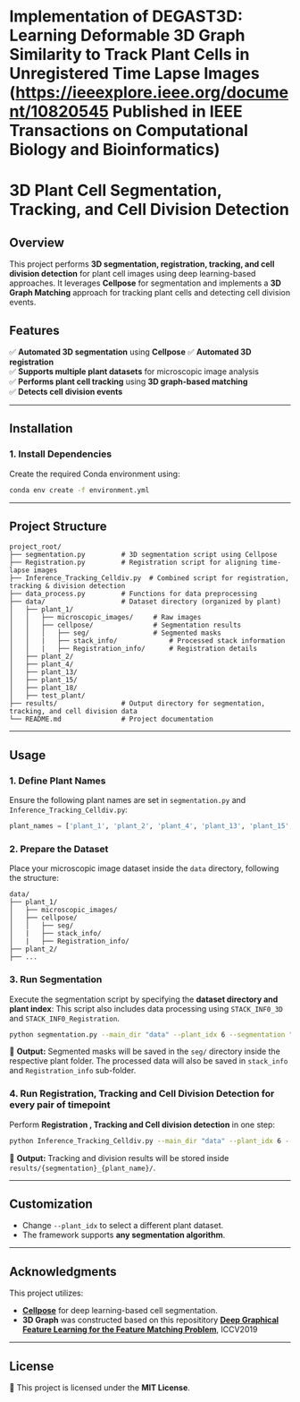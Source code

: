 # Implementation of **DEGAST3D: Learning Deformable 3D Graph Similarity to Track Plant Cells in Unregistered Time Lapse Images (https://ieeexplore.ieee.org/document/10820545 Published in IEEE Transactions on Computational Biology and Bioinformatics)**

# **3D Plant Cell Segmentation, Tracking, and Cell Division Detection**

## **Overview**
This project performs **3D segmentation, registration, tracking, and cell division detection** for plant cell images using deep learning-based approaches. It leverages **Cellpose** for segmentation and implements a **3D Graph Matching** approach for tracking plant cells and detecting cell division events.

## **Features**
✅ **Automated 3D segmentation** using **Cellpose**
✅ **Automated 3D registration**  
✅ **Supports multiple plant datasets** for microscopic image analysis  
✅ **Performs plant cell tracking** using **3D graph-based matching**  
✅ **Detects cell division events**  

---

## **Installation**
### **1. Install Dependencies**
Create the required Conda environment using:
```bash
conda env create -f environment.yml
```

---

## **Project Structure**
```
project_root/
├── segmentation.py         # 3D segmentation script using Cellpose
├── Registration.py         # Registration script for aligning time-lapse images
├── Inference_Tracking_Celldiv.py  # Combined script for registration, tracking & division detection
├── data_process.py         # Functions for data preprocessing
├── data/                   # Dataset directory (organized by plant)
│   ├── plant_1/
│   │   ├── microscopic_images/     # Raw images
│   │   ├── cellpose/               # Segmentation results
│   │   │   ├── seg/                # Segmented masks
│   │   |	├── stack_info/             # Processed stack information
│   │   |	├── Registration_info/      # Registration details
│   ├── plant_2/
│   ├── plant_4/
│   ├── plant_13/
│   ├── plant_15/
│   ├── plant_18/
│   ├── test_plant/
├── results/                # Output directory for segmentation, tracking, and cell division data
└── README.md               # Project documentation
```

---

## **Usage**
### **1. Define Plant Names**
Ensure the following plant names are set in `segmentation.py` and `Inference_Tracking_Celldiv.py`:
```python
plant_names = ['plant_1', 'plant_2', 'plant_4', 'plant_13', 'plant_15', 'plant_18', 'test_plant']
```

### **2. Prepare the Dataset**
Place your microscopic image dataset inside the `data` directory, following the structure:
```
data/
├── plant_1/
│   ├── microscopic_images/
│   ├── cellpose/
│   │   ├── seg/
│   |	├── stack_info/
│   |	├── Registration_info/
├── plant_2/
├── ...
```

### **3. Run Segmentation**
Execute the segmentation script by specifying the **dataset directory and plant index**: This script also includes data processing using `STACK_INF0_3D` and `STACK_INF0_Registration`. 
```bash
python segmentation.py --main_dir "data" --plant_idx 6 --segmentation "cellpose"
```
📌 **Output:** Segmented masks will be saved in the `seg/` directory inside the respective plant folder.
The processed data will also be saved in `stack_info` and  `Registration_info` sub-folder.


### **4. Run Registration, Tracking and Cell Division Detection for every pair of timepoint**
Perform **Registration , Tracking and Cell division detection** in one step:
```bash
python Inference_Tracking_Celldiv.py --main_dir "data" --plant_idx 6 --segmentation "cellpose"
```
📌 **Output:** Tracking and division results will be stored inside `results/{segmentation}_{plant_name}/`.

---

## **Customization**
- Change `--plant_idx` to select a different plant dataset.
- The framework supports **any segmentation algorithm**.

---

## **Acknowledgments**
This project utilizes:
- **[Cellpose](https://github.com/MouseLand/cellpose)** for deep learning-based cell segmentation.
- **3D Graph** was constructed based on this reposititory **[Deep Graphical Feature Learning for the Feature Matching Problem](https://github.com/zzhang1987/Deep-Graphical-Feature-Learning)**, ICCV2019

---

## **License**
📜 This project is licensed under the **MIT License**.

